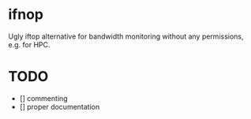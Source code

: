 # ifnop
Ugly iftop alternative for bandwidth monitoring without any permissions, e.g. for HPC.

# TODO
- [] commenting
- [] proper documentation